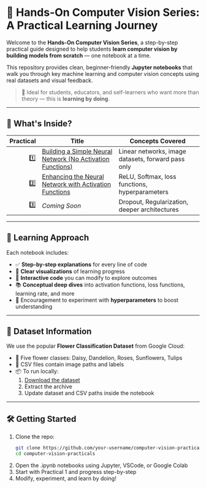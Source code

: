 # 🔬 Hands-On Computer Vision Series: A Practical Learning Journey

Welcome to the **Hands-On Computer Vision Series**, a step-by-step practical guide designed to help students **learn computer vision by building models from scratch** — one notebook at a time.

This repository provides clean, beginner-friendly **Jupyter notebooks** that walk you through key machine learning and computer vision concepts using real datasets and visual feedback.

> 🌱 Ideal for students, educators, and self-learners who want more than theory — this is **learning by doing**.

---

## 🚀 What's Inside?

| Practical | Title                                                                 | Concepts Covered                                       |
|----------:|------------------------------------------------------------------------|--------------------------------------------------------|
| 1️⃣       | [Building a Simple Neural Network (No Activation Functions)](./Practical%201%20Building%20a%20Simple%20Neural%20Network%20(No%20Activation%20Functions).ipynb) | Linear networks, image datasets, forward pass only     |
| 2️⃣       | [Enhancing the Neural Network with Activation Functions](./Practical%202%20Enhancing%20the%20Neural%20Network%20with%20Activation%20Functions.ipynb) | ReLU, Softmax, loss functions, hyperparameters         |
| 3️⃣       | *Coming Soon*                                                         | Dropout, Regularization, deeper architectures          |

---

## 🧩 Learning Approach

Each notebook includes:

- ✅ **Step-by-step explanations** for every line of code  
- 🧠 **Clear visualizations** of learning progress  
- 🧪 **Interactive code** you can modify to explore outcomes  
- 📚 **Conceptual deep dives** into activation functions, loss functions, learning rate, and more  
- 🔁 Encouragement to experiment with **hyperparameters** to boost understanding  

---

## 📂 Dataset Information

We use the popular **Flower Classification Dataset** from Google Cloud:

- 🌼 Five flower classes: Daisy, Dandelion, Roses, Sunflowers, Tulips  
- 📄 CSV files contain image paths and labels  
- 📦 To run locally:
  1. [Download the dataset](https://storage.googleapis.com/download.tensorflow.org/example_images/flower_photos.tgz)
  2. Extract the archive
  3. Update dataset and CSV paths inside the notebook

---

## 🛠️ Getting Started

1. Clone the repo:
   ```bash
   git clone https://github.com/your-username/computer-vision-practicals.git
   cd computer-vision-practicals
2. Open the .ipynb notebooks using Jupyter, VSCode, or Google Colab
3. Start with Practical 1 and progress step-by-step
4. Modify, experiment, and learn by doing!


